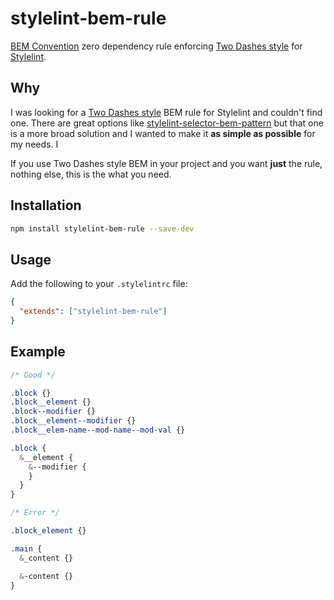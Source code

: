 # stylelint-bem-rule

[BEM Convention](https://en.bem.info/) zero dependency rule enforcing [Two Dashes style](https://en.bem.info/methodology/naming-convention/#two-dashes-style) for [Stylelint](https://stylelint.io/).

## Why

I was looking for a [Two Dashes style](https://en.bem.info/methodology/naming-convention/#two-dashes-style) BEM rule for Stylelint and couldn't find one. There are great options like [stylelint-selector-bem-pattern](https://github.com/simonsmith/stylelint-selector-bem-pattern) but that one is a more broad solution and I wanted to make it **as simple as possible** for my needs. I

If you use Two Dashes style BEM in your project and you want **just** the rule, nothing else, this is the what you need.

## Installation

```bash
npm install stylelint-bem-rule --save-dev
```

## Usage

Add the following to your `.stylelintrc` file:

```json
{
  "extends": ["stylelint-bem-rule"]
}
```

## Example

```css
/* Good */

.block {}
.block__element {}
.block--modifier {}
.block__element--modifier {}
.block__elem-name--mod-name--mod-val {}

.block {
  &__element {
    &--modifier {
    }
  }
}

/* Error */

.block_element {}

.main {
  &_content {}

  &-content {}
}

```
